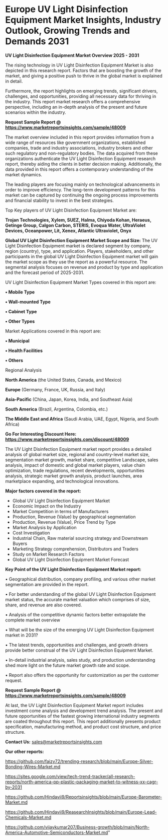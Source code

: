 # Europe UV Light Disinfection Equipment Market Insights, Industry Outlook, Growing Trends and Demands 2031

<Strong> UV Light Disinfection Equipment Market Overview 2025 - 2031</strong>

The rising technology in UV Light Disinfection Equipment Market is also depicted in this research report. Factors that are boosting the growth of the market, and giving a positive push to thrive in the global market is explained in detail.

Furthermore, the report highlights on emerging trends, significant drivers, challenges, and opportunities, providing all necessary data for thriving in the industry. This report market research offers a comprehensive perspective, including an in-depth analysis of the present and future scenarios within the industry.

<strong>Request Sample Report @ <a href=https://www.marketreportsinsights.com/sample/48009>https://www.marketreportsinsights.com/sample/48009</a></strong>

The market overview included in this report provides information from a wide range of resources like government organizations, established companies, trade and industry associations, industry brokers and other such regulatory and non-regulatory bodies. The data acquired from these organizations authenticate the UV Light Disinfection Equipment research report, thereby aiding the clients in better decision making. Additionally, the data provided in this report offers a contemporary understanding of the market dynamics.

The leading players are focusing mainly on technological advancements in order to improve efficiency. The long-term development patterns for this market can be captured by continuing the ongoing process improvements and financial stability to invest in the best strategies.

Top Key players of UV Light Disinfection Equipment Market are:

<strong>Trojan Technologies, Xylem, SUEZ, Halma, Chiyoda Kohan, Heraeus, Getinge Group, Calgon Carbon, STERIS, Evoqua Water, UltraViolet Devices, Oceanpower, Lit, Xenex, Atlantic Ultraviolet, Onyx</strong>

<strong><b>Global UV Light Disinfection Equipment Market Scope and Size:</b></strong>
The UV Light Disinfection Equipment market is declared segment by company, region (country), type, and application. Players, stakeholders, and other participants in the global UV Light Disinfection Equipment market will gain the market scope as they use the report as a powerful resource. The segmental analysis focuses on revenue and product by type and application and the forecast period of 2025-2031.

UV Light Disinfection Equipment Market Types covered in this report are:

<strong>•  Mobile Type

•  Wall-mounted Type

•  Cabinet Type

•  Other Types</strong>

Market Applications covered in this report are:

<strong>•  Municipal

•  Health Facilities

•  Others</strong> 

Regional Analysis

<strong>North America</strong> (the United States, Canada, and Mexico)

<strong>Europe</strong> (Germany, France, UK, Russia, and Italy)

<strong>Asia-Pacific</strong> (China, Japan, Korea, India, and Southeast Asia)

<strong>South America</strong> (Brazil, Argentina, Colombia, etc.)

<strong>The Middle East and Africa</strong> (Saudi Arabia, UAE, Egypt, Nigeria, and South Africa)

<strong>Go For Interesting Discount Here: <a href=https://www.marketreportsinsights.com/discount/48009>https://www.marketreportsinsights.com/discount/48009</a></strong>

The UV Light Disinfection Equipment market report provides a detailed analysis of global market size, regional and country-level market size, segmentation market growth, market share, competitive Landscape, sales analysis, impact of domestic and global market players, value chain optimization, trade regulations, recent developments, opportunities analysis, strategic market growth analysis, product launches, area marketplace expanding, and technological innovations.

<strong><b>Major factors covered in the report:</b></strong>
<ul>
  <li>Global UV Light Disinfection Equipment Market </li>
  <li>Economic Impact on the Industry</li>
  <li>Market Competition in terms of Manufacturers</li>
  <li>Production, Revenue (Value) by geographical segmentation</li>
  <li>Production, Revenue (Value), Price Trend by Type</li>
  <li>Market Analysis by Application</li>
  <li>Cost Investigation</li>
  <li>Industrial Chain, Raw material sourcing strategy and Downstream Buyers</li>
  <li>Marketing Strategy comprehension, Distributors and Traders</li>
  <li>Study on Market Research Factors</li>
  <li>Global UV Light Disinfection Equipment Market Forecast</li>
</ul>

<strong><b>Key Point of the UV Light Disinfection Equipment Market report:</b></strong>

• Geographical distribution, company profiling, and various other market segmentation are provided in the report.

• For better understanding of the global UV Light Disinfection Equipment market status, the accurate market valuation which comprises of size, share, and revenue are also covered.

• Analysis of the competitive dynamic factors better extrapolate the complete market overview

• What will be the size of the emerging UV Light Disinfection Equipment market in 2031?

• The latest trends, opportunities and challenges, and growth drivers provide better construal of the UV Light Disinfection Equipment Market.

• In-detail industrial analysis, sales study, and production understanding shed more light on the future market growth rate and scope.

• Report also offers the opportunity for customization as per the customer request.

<strong>Request Sample Report @ <a href=https://www.marketreportsinsights.com/sample/48009>https://www.marketreportsinsights.com/sample/48009</a></strong>

At last, the UV Light Disinfection Equipment Market report includes investment come analysis and development trend analysis. The present and future opportunities of the fastest growing international industry segments are coated throughout this report. This report additionally presents product specification, manufacturing method, and product cost structure, and price structure.

<strong>Contact Us:</strong>
sales@marketreportsinsights.com

<strong>Our other reports:</strong>

<a href=https://github.com/faizy72/trending-research/blob/main/Europe-Silver-Bonding-Wires-Market.md>https://github.com/faizy72/trending-research/blob/main/Europe-Silver-Bonding-Wires-Market.md</a>

<a href=https://sites.google.com/view/tech-trend-tracker/all-research-reports/north-america-pp-plastic-packaging-market-to-witness-xx-cagr-by-2031>https://sites.google.com/view/tech-trend-tracker/all-research-reports/north-america-pp-plastic-packaging-market-to-witness-xx-cagr-by-2031</a>

<a href=https://github.com/Hindavii9/Reportsinsights/blob/main/Europe-Barometer-Market.md>https://github.com/Hindavii9/Reportsinsights/blob/main/Europe-Barometer-Market.md</a>

<a href=https://github.com/Hindavii9/ReasearchInsights/blob/main/Europe-Lead-Chemicals-Market.md>https://github.com/Hindavii9/ReasearchInsights/blob/main/Europe-Lead-Chemicals-Market.md</a>

<a href=https://github.com/vijaykumar207/Business-growth/blob/main/North-America-Automotive-Semiconductors-Market.md>https://github.com/vijaykumar207/Business-growth/blob/main/North-America-Automotive-Semiconductors-Market.md</a>"
